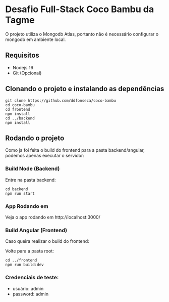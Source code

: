 # Desafio Full-Stack Coco Bambu da Tagme

O projeto utiliza o Mongodb Atlas, portanto não é necessário configurar o mongodb em ambiente local.

## Requisitos

-   Nodejs 16
-   Git (Opcional)

## Clonando o projeto e instalando as dependências

```
git clone https://github.com/ddfonseca/coco-bambu
cd coco-bambu
cd frontend
npm install
cd ../backend
npm install
```

## Rodando o projeto

Como ja foi feita o build do frontend para a pasta backend/angular, podemos apenas executar o servidor:

### Build Node (Backend)

Entre na pasta backend:

```
cd backend
npm run start
```

### App Rodando em

Veja o app rodando em http://localhost:3000/

### Build Angular (Frontend)

Caso queira realizar o build do frontend:

Volte para a pasta root:

```
cd ../frontend
npm run build:dev
```

### Credenciais de teste:

-   usuário: admin
-   password: admin
